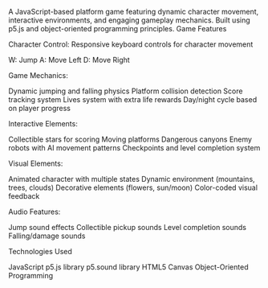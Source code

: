 A JavaScript-based platform game featuring dynamic character movement, interactive environments, and engaging gameplay mechanics. Built using p5.js and object-oriented programming principles.
Game Features

Character Control: Responsive keyboard controls for character movement

W: Jump
A: Move Left
D: Move Right


Game Mechanics:

Dynamic jumping and falling physics
Platform collision detection
Score tracking system
Lives system with extra life rewards
Day/night cycle based on player progress


Interactive Elements:

Collectible stars for scoring
Moving platforms
Dangerous canyons
Enemy robots with AI movement patterns
Checkpoints and level completion system


Visual Elements:

Animated character with multiple states
Dynamic environment (mountains, trees, clouds)
Decorative elements (flowers, sun/moon)
Color-coded visual feedback


Audio Features:

Jump sound effects
Collectible pickup sounds
Level completion sounds
Falling/damage sounds



Technologies Used

JavaScript
p5.js library
p5.sound library
HTML5 Canvas
Object-Oriented Programming

